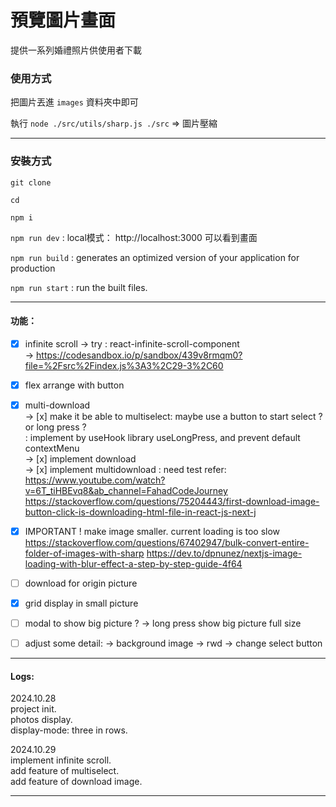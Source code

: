 # 預覽圖片畫面

提供一系列婚禮照片供使用者下載

### 使用方式  

把圖片丟進 `images` 資料夾中即可  

執行 `node ./src/utils/sharp.js ./src` => 圖片壓縮

---

### 安裝方式  

`git clone ` 

`cd` 

`npm i` 

`npm run dev` : local模式： http://localhost:3000 可以看到畫面 

`npm run build` : generates an optimized version of your application for production

`npm run start` : run the built files.

---

#### 功能：

- [x] infinite scroll
      -> try : react-infinite-scroll-component  
      -> https://codesandbox.io/p/sandbox/439v8rmqm0?file=%2Fsrc%2Findex.js%3A3%2C29-3%2C60
- [x] flex arrange with button
- [x] multi-download  
      -> [x] make it be able to multiselect: maybe use a button to start select ? or long press ?  
             : implement by useHook library useLongPress, and prevent default contextMenu  
      -> [x] implement download  
      -> [x] implement multidownload : need test
      refer: https://www.youtube.com/watch?v=6T_tiHBEvq8&ab_channel=FahadCodeJourney  
             https://stackoverflow.com/questions/75204443/first-download-image-button-click-is-downloading-html-file-in-react-js-next-j
- [x] IMPORTANT ! make image smaller. current loading is too slow
      https://stackoverflow.com/questions/67402947/bulk-convert-entire-folder-of-images-with-sharp
      https://dev.to/dpnunez/nextjs-image-loading-with-blur-effect-a-step-by-step-guide-4f64
- [ ] download for origin picture


- [x] grid display in small picture
- [ ] modal to show big picture ? -> long press show big picture full size
- [ ] adjust some detail: 
      -> background image
      -> rwd
      -> change select button
--- 

#### Logs:

2024.10.28  
  project init.  
  photos display.  
  display-mode: three in rows.  

2024.10.29  
  implement infinite scroll.  
  add feature of multiselect.  
  add feature of download image.  

---
